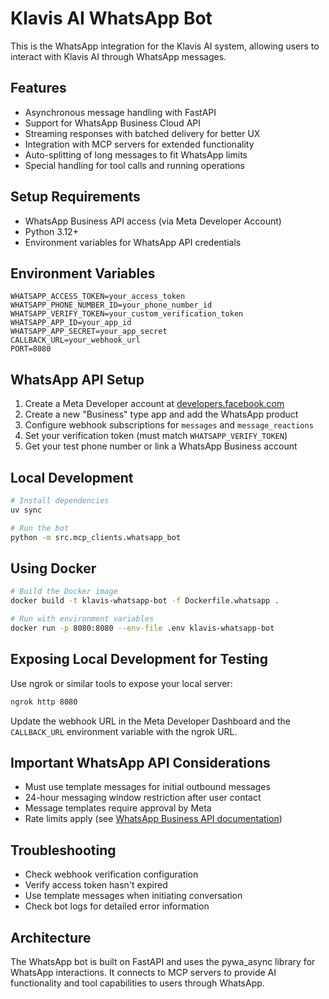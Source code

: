 # Klavis AI WhatsApp Bot

This is the WhatsApp integration for the Klavis AI system, allowing users to interact with Klavis AI through WhatsApp messages.

## Features

- Asynchronous message handling with FastAPI
- Support for WhatsApp Business Cloud API
- Streaming responses with batched delivery for better UX
- Integration with MCP servers for extended functionality
- Auto-splitting of long messages to fit WhatsApp limits
- Special handling for tool calls and running operations

## Setup Requirements

- WhatsApp Business API access (via Meta Developer Account)
- Python 3.12+
- Environment variables for WhatsApp API credentials

## Environment Variables

```
WHATSAPP_ACCESS_TOKEN=your_access_token
WHATSAPP_PHONE_NUMBER_ID=your_phone_number_id
WHATSAPP_VERIFY_TOKEN=your_custom_verification_token
WHATSAPP_APP_ID=your_app_id
WHATSAPP_APP_SECRET=your_app_secret
CALLBACK_URL=your_webhook_url
PORT=8080
```

## WhatsApp API Setup

1. Create a Meta Developer account at [developers.facebook.com](https://developers.facebook.com/)
2. Create a new "Business" type app and add the WhatsApp product
3. Configure webhook subscriptions for `messages` and `message_reactions`
4. Set your verification token (must match `WHATSAPP_VERIFY_TOKEN`)
5. Get your test phone number or link a WhatsApp Business account

## Local Development

```bash
# Install dependencies
uv sync

# Run the bot
python -m src.mcp_clients.whatsapp_bot
```

## Using Docker

```bash
# Build the Docker image
docker build -t klavis-whatsapp-bot -f Dockerfile.whatsapp .

# Run with environment variables
docker run -p 8080:8080 --env-file .env klavis-whatsapp-bot
```

## Exposing Local Development for Testing

Use ngrok or similar tools to expose your local server:

```bash
ngrok http 8080
```

Update the webhook URL in the Meta Developer Dashboard and the `CALLBACK_URL` environment variable with the ngrok URL.

## Important WhatsApp API Considerations

- Must use template messages for initial outbound messages
- 24-hour messaging window restriction after user contact
- Message templates require approval by Meta
- Rate limits apply (see [WhatsApp Business API documentation](https://developers.facebook.com/docs/whatsapp/cloud-api/))

## Troubleshooting

- Check webhook verification configuration
- Verify access token hasn't expired
- Use template messages when initiating conversation
- Check bot logs for detailed error information

## Architecture

The WhatsApp bot is built on FastAPI and uses the pywa_async library for WhatsApp interactions. It connects to MCP servers to provide AI functionality and tool capabilities to users through WhatsApp.